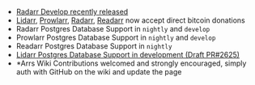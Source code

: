 - [Radarr Develop recently released](https://www.reddit.com/r/radarr/comments/w3kik4/new_release_develop_v4206438/)
- [Lidarr](https://lidarr.audio/donate), [Prowlarr](https://prowlarr.com/donate), [Radarr](https://radarr.video/donate), [Readarr](https://readarr.com/donate) now accept direct bitcoin donations
- Radarr Postgres Database Support in `nightly` and `develop`
- Prowlarr Postgres Database Support in `nightly` and `develop`
- Readarr Postgres Database Support in `nightly`
- [Lidarr Postgres Database Support in development (Draft PR#2625)](https://github.com/Lidarr/Lidarr/pull/2625)
- \*Arrs Wiki Contributions welcomed and strongly encouraged, simply auth with GitHub on the wiki and update the page